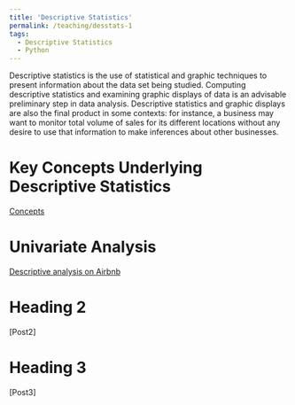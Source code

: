```yaml
---
title: 'Descriptive Statistics'
permalink: /teaching/desstats-1
tags:
  - Descriptive Statistics
  - Python
---
```


Descriptive statistics is the use of statistical and graphic techniques to present information about
the data set being studied. Computing descriptive statistics and examining graphic
displays of data is an advisable preliminary step in data analysis. Descriptive statistics and graphic displays are
also the final product in some contexts: for instance, a business may want to
monitor total volume of sales for its different locations without any desire to use
that information to make inferences about other businesses. 



Key Concepts Underlying Descriptive Statistics
======
[Concepts](https://www.google.com)

Univariate Analysis
======
[Descriptive analysis on Airbnb](https://www.kaggle.com/akashram/descriptive-statistics-on-berlin-airbnb-data)

Heading 2
======
[Post2]

Heading 3
======
[Post3]
